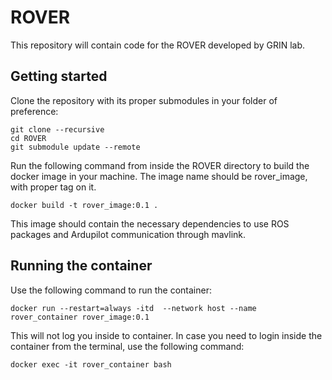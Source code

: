 # ROVER
This repository will contain code for the ROVER developed by GRIN lab.

## Getting started
Clone the repository with its proper submodules in your folder of preference:
```
git clone --recursive
cd ROVER
git submodule update --remote
```

Run the following command from inside the ROVER directory to build the docker image in your machine. The image name should be rover_image, with proper tag on it.
```
docker build -t rover_image:0.1 .
```

This image should contain the necessary dependencies to use ROS packages and Ardupilot communication through mavlink.

## Running the container
Use the following command to run the container:
```
docker run --restart=always -itd  --network host --name rover_container rover_image:0.1
```

This will not log you inside to container. In case you need to login inside the container from the terminal, use the following command:
```
docker exec -it rover_container bash
```
